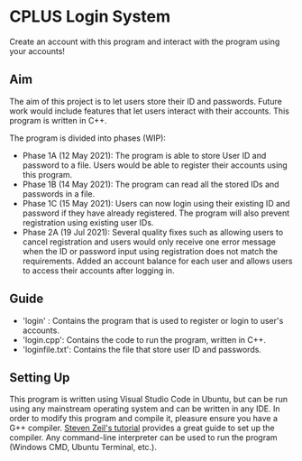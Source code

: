 # CPLUS Login System
Create an account with this program and interact with the program using your accounts!
## Aim
The aim of this project is to let users store their ID and passwords. Future work would include features that let users interact with their accounts. This program is written in C++.

The program is divided into phases (WIP):
* Phase 1A (12 May 2021): The program is able to store User ID and password to a file. Users would be able to register their accounts using this program.
* Phase 1B (14 May 2021): The program can read all the stored IDs and passwords in a file.
* Phase 1C (15 May 2021): Users can now login using their existing ID and password if they have already registered. The program will also prevent registration using existing user IDs.
* Phase 2A (19 Jul 2021): Several quality fixes such as allowing users to cancel registration and users would only receive one error message when the ID or password input using registration does not match the requirements. Added an account balance for each user and allows users to access their accounts after logging in. 

## Guide
* 'login' : Contains the program that is used to register or login to user's accounts.
* 'login.cpp': Contains the code to run the program, written in C++.
* 'loginfile.txt': Contains the file that store user ID and passwords. 

## Setting Up
This program is written using Visual Studio Code in Ubuntu, but can be run using any mainstream operating system and can be written in any IDE. 
In order to modify this program and compile it, pleasure ensure you have a G++ compiler. [Steven Zeil's tutorial](https://www.cs.odu.edu/~zeil/cs250PreTest/latest/Public/installingACompiler/#installing-the-cygwin-compiler) provides a great guide to set up the compiler.
Any command-line interpreter can be used to run the program (Windows CMD, Ubuntu Terminal, etc.).
